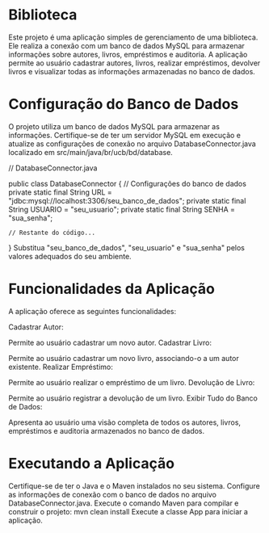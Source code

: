 # Biblioteca
Este projeto é uma aplicação simples de gerenciamento de uma biblioteca. Ele realiza a conexão com um banco de dados MySQL para armazenar informações sobre autores, livros, empréstimos e auditoria. A aplicação permite ao usuário cadastrar autores, livros, realizar empréstimos, devolver livros e visualizar todas as informações armazenadas no banco de dados.

# Configuração do Banco de Dados
O projeto utiliza um banco de dados MySQL para armazenar as informações. Certifique-se de ter um servidor MySQL em execução e atualize as configurações de conexão no arquivo DatabaseConnector.java localizado em src/main/java/br/ucb/bd/database.

// DatabaseConnector.java

public class DatabaseConnector {
    // Configurações do banco de dados
    private static final String URL = "jdbc:mysql://localhost:3306/seu_banco_de_dados";
    private static final String USUARIO = "seu_usuario";
    private static final String SENHA = "sua_senha";

    // Restante do código...
}
Substitua "seu_banco_de_dados", "seu_usuario" e "sua_senha" pelos valores adequados do seu ambiente.

# Funcionalidades da Aplicação
A aplicação oferece as seguintes funcionalidades:

Cadastrar Autor:

Permite ao usuário cadastrar um novo autor.
Cadastrar Livro:

Permite ao usuário cadastrar um novo livro, associando-o a um autor existente.
Realizar Empréstimo:

Permite ao usuário realizar o empréstimo de um livro.
Devolução de Livro:

Permite ao usuário registrar a devolução de um livro.
Exibir Tudo do Banco de Dados:

Apresenta ao usuário uma visão completa de todos os autores, livros, empréstimos e auditoria armazenados no banco de dados.

# Executando a Aplicação
Certifique-se de ter o Java e o Maven instalados no seu sistema.
Configure as informações de conexão com o banco de dados no arquivo DatabaseConnector.java.
Execute o comando Maven para compilar e construir o projeto:
mvn clean install
Execute a classe App para iniciar a aplicação.
